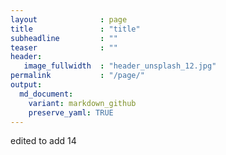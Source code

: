```yaml
---
layout              : page
title               : "title"
subheadline         : ""
teaser              : ""
header:
   image_fullwidth  : "header_unsplash_12.jpg"
permalink           : "/page/" 
output:
  md_document:
    variant: markdown_github
    preserve_yaml: TRUE
---
```


edited to add 14

<script>
  var now = new Date();
  var datetime = now.toLocaleString();
  var month = now.getUTCMonth() + 1;
  document.write(month);
</script>


<script>
  function getLastWednesdayOfMonth(year, month) {
    var lastDay = new Date(year, month + 1, 0); // Get the last day of the next month
    var dayOfWeek = lastDay.getDay(); // Get the day of the week for the last day

    // Calculate the difference between the last day's day of the week and Wednesday
    var difference = (dayOfWeek - 3 + 7) % 7;

    // Subtract the difference from the last day to get the last Wednesday
    lastDay.setDate(lastDay.getDate() - difference);

    return lastDay;
  }

  // Example: Get the last Wednesday of the current month
  var now = new Date();
  var currentYear = now.getFullYear();
  var currentMonth = now.getMonth();

  var lastWednesday = getLastWednesdayOfMonth(currentYear, currentMonth);

  document.write("Last Wednesday of the month: " + lastWednesday.toDateString());
</script>




